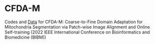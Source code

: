 # CFDA-M
Codes and [Data](https://pan.baidu.com/s/1loxVwzj0OeIw2OOQLrH36g?pwd=wf5f) for CFDA-M: Coarse-to-Fine Domain Adaptation for Mitochondria Segmentation via Patch-wise Image Alignment and Online Self-training (2022 IEEE International Conference on Bioinformatics and Biomedicine (BIBM))
